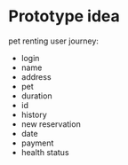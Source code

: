 # Prototype idea

pet renting user journey:
- login
- name
- address
- pet
- duration
- id
- history
- new reservation
- date
- payment
- health status
